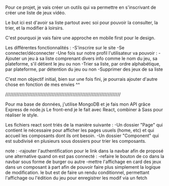 Pour ce projet, je vais créer un outils qui va permettre en s'inscrivant de créer une liste de jeux vidéo.

Le but ici est d'avoir sa liste partout avec soi pour pouvoir la consulter, la trier, et la modifier à loirsirs.

C'est pourquoi je vais faire une approche en mobile first pour le design.

Les différentes fonctionnalités :
-S'inscrire sur le site
-Se connecter/déconnecter
-Une fois sur notre profil l'utilisateur va pouvoir :
-Ajouter un jeu à sa liste comprenant divers info comme le nom du jeu, sa plateforme, s'il détient le jeu ou non
-Trier sa liste, par ordre alphabétique, par plateforme, par détention du jeu ou non
-Supprimer des jeux de sa liste

C'est mon objectif initial, bien sur une fois fini, je pourrais ajouter d'autre chose en fonction de mes envies ^^

////////////////////////////////////////////////////////////////////////

Pour ma base de données, j'utilise MongoDB et je fais mon API grâce Express de node.js
Le front-end je le fait avec React, combiner à Sass pour réaliser le style.

Les fichiers react sont triés de la manière suivante :
-Un dossier "Page" qui contient le nécessaire pour afficher les pages usuels (home, etc) et qui accueil les composants dont ils ont besoin.
-Un dossier "Component" qui est subdivisé en plusieurs sous dossiers pour trier les composants.

note :
-rajouter l'authentification pour le link dans la navbar afin de proposé une alternative quand on est pas connecté :
-refaire le bouton de co dans la navbar sous forme de burger ou autre
-mettre l'affichage en card des jeux dans un composant à part afin de pouvoir faire plus simplement la logique de modification. le but est de faire un rendu conditionnel, permettant l'affichage ou l'édition du jeu pour enregistrer les modif via un fetch

